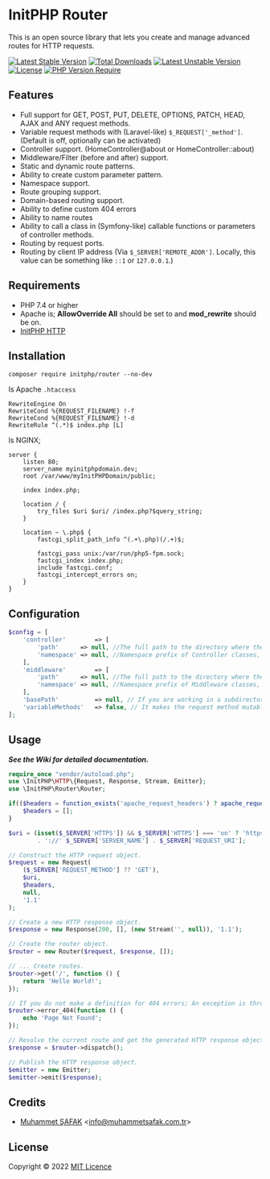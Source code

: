 # InitPHP Router

This is an open source library that lets you create and manage advanced routes for HTTP requests.

[![Latest Stable Version](http://poser.pugx.org/initphp/router/v)](https://packagist.org/packages/initphp/router) [![Total Downloads](http://poser.pugx.org/initphp/router/downloads)](https://packagist.org/packages/initphp/router) [![Latest Unstable Version](http://poser.pugx.org/initphp/router/v/unstable)](https://packagist.org/packages/initphp/router) [![License](http://poser.pugx.org/initphp/router/license)](https://packagist.org/packages/initphp/router) [![PHP Version Require](http://poser.pugx.org/initphp/router/require/php)](https://packagist.org/packages/initphp/router)

## Features

- Full support for GET, POST, PUT, DELETE, OPTIONS, PATCH, HEAD, AJAX and ANY request methods.
- Variable request methods with (Laravel-like) `$_REQUEST['_method']`. (Default is off, optionally can be activated)
- Controller support. (HomeController@about or HomeController::about)
- Middleware/Filter (before and after) support.
- Static and dynamic route patterns.
- Ability to create custom parameter pattern.
- Namespace support.
- Route grouping support.
- Domain-based routing support.
- Ability to define custom 404 errors
- Ability to name routes
- Ability to call a class in (Symfony-like) callable functions or parameters of controller methods.
- Routing by request ports.
- Routing by client IP address (Via `$_SERVER['REMOTE_ADDR']`. Locally, this value can be something like `::1` or `127.0.0.1`.)

## Requirements

- PHP 7.4 or higher
- Apache is; **AllowOverride All** should be set to and **mod_rewrite** should be on.
- [InitPHP HTTP](https://github.com/InitPHP/HTTP)

## Installation

```
composer require initphp/router --no-dev
```

Is Apache `.htaccess`

```
RewriteEngine On
RewriteCond %{REQUEST_FILENAME} !-f
RewriteCond %{REQUEST_FILENAME} !-d
RewriteRule ^(.*)$ index.php [L]
```

Is NGINX;

```
server {
	listen 80;
	server_name myinitphpdomain.dev;
	root /var/www/myInitPHPDomain/public;

	index index.php;

	location / {
		try_files $uri $uri/ /index.php?$query_string;
	}

	location ~ \.php$ {
		fastcgi_split_path_info ^(.+\.php)(/.+)$;

		fastcgi_pass unix:/var/run/php5-fpm.sock;
		fastcgi_index index.php;
		include fastcgi.conf;
		fastcgi_intercept_errors on;
	}
}
```


## Configuration

```php
$config = [
    'controller'        => [
        'path'      => null, //The full path to the directory where the Controller classes are kept.
        'namespace' => null, //Namespace prefix of Controller classes, if applicable.
    ],
    'middleware'        => [
        'path'      => null, //The full path to the directory where the Middleware classes are kept.
        'namespace' => null, //Namespace prefix of Middleware classes, if applicable.
    ],
    'basePath'          => null, // If you are working in a subdirectory; identifies your working directory.
    'variableMethods'   => false, // It makes the request method mutable with Laravel-like $_REQUEST['_method'].
];
```

## Usage

_**See the Wiki for detailed documentation.**_

```php
require_once "vendor/autoload.php";
use \InitPHP\HTTP\{Request, Response, Stream, Emitter};
use \InitPHP\Router\Router;

if(($headers = function_exists('apache_request_headers') ? apache_request_headers() : []) === FALSE){
    $headers = [];
}

$uri = (isset($_SERVER['HTTPS']) && $_SERVER['HTTPS'] === 'on' ? 'https' : 'http')
        . '://' $_SERVER['SERVER_NAME'] . $_SERVER['REQUEST_URI'];

// Construct the HTTP request object.
$request = new Request(
    ($_SERVER['REQUEST_METHOD'] ?? 'GET'),
    $uri,
    $headers,
    null,
    '1.1'
);

// Create a new HTTP response object.
$response = new Response(200, [], (new Stream('', null)), '1.1');

// Create the router object.
$router = new Router($request, $response, []);

// ... Create routes.
$router->get('/', function () {
    return 'Hello World!';
});

// If you do not make a definition for 404 errors; An exception is thrown if there is no match with the request.
$router->error_404(function () {
    echo 'Page Not Found';
});

// Resolve the current route and get the generated HTTP response object.
$response = $router->dispatch();

// Publish the HTTP response object.
$emitter = new Emitter;
$emitter->emit($response);
```

## Credits

- [Muhammet ŞAFAK](https://www.muhammetsafak.com.tr) <<info@muhammetsafak.com.tr>>

## License

Copyright &copy; 2022 [MIT Licence](./LICENSE)
